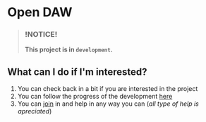 # Open DAW

> ### !NOTICE!  
> **This project is in `development`.**  

## What can I do if I'm interested?
1. You can check back in a bit if you are interested in the project
2. You can follow the progress of the development [here]()
3. You can [join]() in and help in any way you can (_all type of help is apreciated_)



